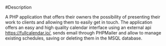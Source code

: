 #Description

A PHP application that offers their owners the possibility of presenting their work to clients and allowing them to easily get in touch. The application offers an easy and high quality calendar interface using an external api https://fullcalendar.io/, sends email through PHPMailer and allow to manage existing schedules, saving or deleting them in the MSQL database.
